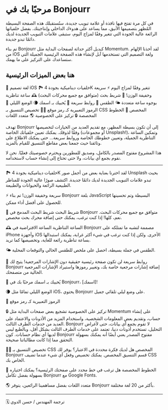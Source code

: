 # مرحبًا بك في Bonjourr

في كل مرة تفتح فيها نافذة أو علامة تبويب جديدة، ستُستقبلك هذه الصفحة البسيطة المُظهر بتصميمها الأنيق، مما يساعد على هدوءك الداخلي وإنتاجيتك. بفضل خلفياتها الرائعة عالية الجودة التي تتغير وفقًا لمزاج اليوم، ستبقى علامات التبويب الجديدة لديك دائمًا تبدو جديدة.

تم بناء Bonjourr كبديل أكثر حداثة لصفحات البداية مثل Momentum. لقد أخذنا الإلهام من iOS ولغة التصميم التي تستخدمها آبل لإنشاء هذه الصفحة الرئيسية الجميلة التي ستساعدك على التركيز على ما يهمك.

## هنا بعض الميزات الرئيسية

🍏 لغة تصميم iOS
🏞 خلفيات ديناميكية بجودة 4K تتغير وفقًا لمزاج اليوم
⚡️ سريعة وخفيفة الوزن!
🔎 شريط بحث (متوافق مع جميع محركات البحث)
🕰 ساعة تناظرية بوجوه ساعة متعددة
🌤 الطقس
🔗 روابط سريعة
👋 يُحييك بـ اسمك
🌘 الوضع الليلي
🥖 الرموز التعبيرية كـ رمز موقع
🧑‍💻 تخصيص التنسيق بـ CSS المخصص
📝 الخطوط المخصصة
🔒 تركيز على الخصوصية
🌎 متعدد اللغات

تهدف Bonjourr إلى أن تكون بسيطة المظهر، مع تقديم العديد من الخيارات لتخصيصها وفقًا لذوقك. يمكنك تعيين خلفياتك الخاصة (أو مجموعات Unsplash!)، وتمكين الساعة التناظرية الجميلة، وتعيين خطوطك الخاصة وروابط سريعة... حتى يمكنك الاطلاع على وثائقنا حيث جمعنا بعض مقاطع التنسيق للقيام بالمزيد.

هذا المشروع مفتوح المصدر بالكامل، وصديق للمطورين ويحترم خصوصيتك فعليًا. نحن لا نقوم بجمع أي بيانات، ولا حتى تحتاج إلى إنشاء حساب لاستخدامه.

---
🏞 خلفيات ديناميكية بجودة 4K
لقد اخترنا بعناية بعض من أجمل صور Unsplash بحيث تبدو علامات التبويب الجديدة لديك دائمًا جديدة. اكتشف صورًا عالية الجودة للمناظر الطبيعية الرائعة والحيوانات والطبيعة.

⚡️ سريعة وخفيفة الوزن!
تم بناء Bonjourr بلغة JavaScript البسيطة وتم تحسينها للحصول على أفضل أداء ممكن.

🔎 شريط البحث
شريط البحث المدمج في Bonjourr متوافق مع جميع محركات البحث. نعم، كلها! إذا كنت ترغب، يمكنك حتى إضافة محرك بحث مخصص.

🕰 الساعة التناظرية
الساعة الافتراضية في Bonjourr مصممة لتشبه ما تمتلكه على iPhone وأجهزة iOS الأخرى. ولكن إذا كنت ترغب في شيء أكثر غرابة، يمكنك استبدالها بساعة تناظرية رائعة للغاية، وتخصيصها كما تريد.

🌤 الطقس
في جملة بسيطة، احصل على ملخص للطقس الحالي والتوقعات المحلية.

🔗 روابط سريعة
لن تكون صفحة رئيسية حقيقية دون الإشارات المرجعية! يتيح لك Bonjourr إضافة إشارات مرجعية خاصة بك، وتغيير رموزها واستيراد الإشارات المرجعية الحالية من متصفحك.

👋 يُحييك بـ اسمك
مرحبًا بك في Bonjourr، [اسمك]!

🌘 الوضع الليلي
تمامًا مثل iOS، يحتوي Bonjourr على وضع ليلي تلقائي جميل.

🥖 الرموز التعبيرية كـ رمز موقع

🔒 تركيز على الخصوصية
تشجيع بعض صفحات البداية مثل Momentum على إنشاء حساب، وتقديم بعض المعلومات الشخصية، واستخدام المزيد من الأذونات والاعتماد على العديد من خدمات الطرف الثالث. Bonjourr لا تقوم بجمع أي بيانات، حتى لأغراض التحليل، تستخدم أذونات دنيا، تعتمد على خدمات الطرف الثالث بشكل أقل، وبالطبع ليس لديها أي نظام حسابات. كون Bonjourr مفتوح المصدر يعني أيضًا أنه يمكنك بسهولة التحقق مما إذا كانت مطالباتنا صحيحة.

🧑‍💻 تخصيص التنسيق بـ CSS المخصص
هل لديك فكرة محددة في الاعتبار؟ يوفر لك Bonjourr قسم التنسيق المخصص. يمكنك تخصيص وفعل أي شيء عندما تضيف CSS الخاص بك.

📝 الخطوط المخصصة
هل ترغب في خط محدد على صفحتك الرئيسية؟ يمكنك اختياره بسهولة بفضل تكامل Bonjourr مع Google Fonts.

🌎 متعدد اللغات
بفضل مساهمينا الرائعين، يتوفر Bonjourr بأكثر من 20 لغة مختلفة.

---

🗓️ ترجمة المهندس / حسن الدوي

